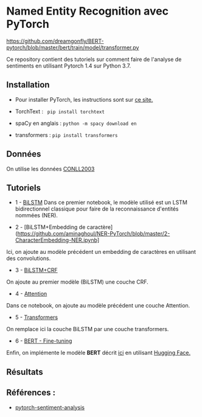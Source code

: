 # Named Entity Recognition avec PyTorch

https://github.com/dreamgonfly/BERT-pytorch/blob/master/bert/train/model/transformer.py

Ce repository contient des tutoriels sur comment faire de l'analyse de sentiments en utilisant Pytorch 1.4 sur Python 3.7. 

## Installation 

 - Pour installer PyTorch, les instructions sont sur [ce site.](https://pytorch.org/get-started/locally/) 

 - TorchText : ` pip install torchtext`
 
 - spaCy en anglais : `python -m spacy download en`
 
 - transformers : `pip install transformers`
## Données

On utilise les données [CONLL2003](https://github.com/davidsbatista/NER-datasets/tree/master/CONLL2003)
## Tutoriels

 - 1 - [BiLSTM](https://github.com/aminaghoul/NER-PyTorch/blob/master/1-BiLSTM-NER.ipynb) 
 Dans ce premier notebook, le modèle utilisé est un LSTM bidirectionnel classique pour faire de la reconnaissance d'entités nommées (NER).

 - 2 - [BiLSTM+Embedding de caractère](https://github.com/aminaghoul/NER-PyTorch/blob/master/2-CharacterEmbedding-NER.ipynb]
 
Ici, on ajoute au modèle précédent un embedding de caractères en utilisant des convolutions.

 - 3 - [BiLSTM+CRF](https://github.com/aminaghoul/NER-PyTorch/blob/master/3-CRF-NER.ipynb)
 
 On ajoute au premier modèle (BiLSTM) une couche CRF.
 
 - 4 - [Attention](https://github.com/aminaghoul/NER-PyTorch/blob/master/4-Attention-NER-CONLL.ipynb) 
 
Dans ce notebook, on ajoute au modèle précédent une couche Attention. 

- 5 - [Transformers](https://github.com/aminaghoul/NER-PyTorch/blob/master/4-Attention-NER-CONLL.ipynb) 
 
On remplace ici la couche BiLSTM par une couche transformers.

 - 6 - [BERT - Fine-tuning](https://github.com/aminaghoul/NER-PyTorch/blob/master/6-Bert-fine-tuning-NER-CONLL.ipynb)
 
 Enfin, on implémente le modèle **BERT** décrit [ici](https://arxiv.org/abs/1810.04805) en utilisant [Hugging Face.](https://github.com/huggingface/transformers) 
 
 ## Résultats
 
 ## Références : 
 
 - [pytorch-sentiment-analysis ](https://github.com/bentrevett/pytorch-sentiment-analysis#tutorials) 
 
